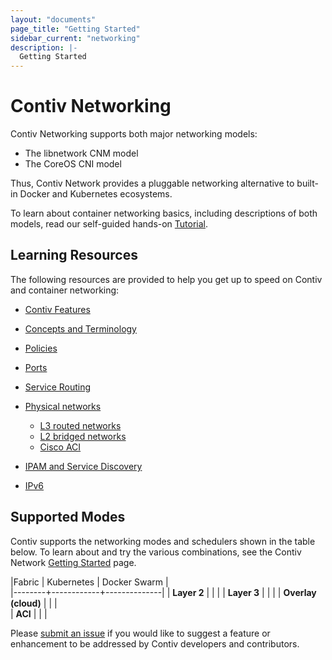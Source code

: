 ```yaml
---
layout: "documents"
page_title: "Getting Started"
sidebar_current: "networking"
description: |-
  Getting Started
---
```


# Contiv Networking

Contiv Networking supports both major networking models:

- The libnetwork CNM model 
- The CoreOS CNI model

Thus, Contiv Network provides a pluggable networking alternative to built-in Docker and Kubernetes ecosystems.

To learn about container networking basics, including descriptions of both models, 
read our self-guided hands-on [Tutorial](/documents/tutorials/container-101.html).

## Learning Resources
The following resources are provided to help you get up to speed on Contiv and container networking:

- [Contiv Features](/documents/networking/features.html)
- [Concepts and Terminology](/documents/networking/concepts.html)
- [Policies](/documents/networking/policies.html)
- [Ports](/documents/networking/portinfo.html)
- [Service Routing](/documents/networking/services.html)
- [Physical networks](/documents/networking/physical-networks.html)
    - [L3 routed networks](/documents/networking/bgp.html)
    - [L2 bridged networks](/documents/networking/l2-vlan.html)
    - [Cisco ACI](/documents/networking/aci_ug.html)

- [IPAM and Service Discovery](/documents/networking/ipam.html)
- [IPv6](/documents/networking/ipv6.html)

## Supported Modes

Contiv supports the networking modes and schedulers shown in the table below. To learn about and try the various combinations, see the Contiv Network [Getting Started](/documents/gettingStarted/networking/index.html) page.

|Fabric  | Kubernetes | Docker Swarm |  
|--------+------------+--------------|
| **Layer 2** | <i class="fa fa-check fa-2x"></i>| <i class="fa fa-check fa-2x"></i> | 
| **Layer 3** | <i class="fa fa-check fa-2x"></i>| <i class="fa fa-check fa-2x"></i> |
| **Overlay (cloud)** | <i class="fa fa-check fa-2x"></i>| <i class="fa fa-check fa-2x"></i> |  
| **ACI**     | <i class="fa fa-check fa-2x"></i>| <i class="fa fa-check fa-2x"></i> |

Please [submit an issue](https://github.com/contiv/netplugin/issues) if you
would like to suggest a feature or enhancement to be addressed by Contiv developers and contributors.

